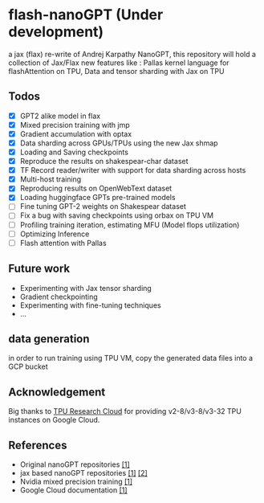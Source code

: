 # flash-nanoGPT (Under development)

a jax (flax) re-write of Andrej Karpathy NanoGPT, this repository will hold a collection of Jax/Flax new features like :
Pallas kernel language for flashAttention on TPU, Data and tensor sharding with Jax on TPU

## Todos

- [x] GPT2 alike model in flax
- [x] Mixed precision training with jmp
- [x] Gradient accumulation with optax
- [x] Data sharding across GPUs/TPUs using the new Jax shmap
- [x] Loading and Saving checkpoints
- [x] Reproduce the results on shakespear-char dataset
- [x] TF Record reader/writer with support for data sharding across hosts
- [x] Multi-host training
- [x] Reproducing results on OpenWebText dataset
- [x] Loading huggingface GPTs pre-trained models
- [ ] Fine tuning GPT-2 weights on Shakespear dataset
- [ ] Fix a bug with saving checkpoints using orbax on TPU VM
- [ ] Profiling training iteration, estimating MFU (Model flops utilization)
- [ ] Optimizing Inference
- [ ] Flash attention with Pallas

## Future work

- Experimenting with Jax tensor sharding
- Gradient checkpointing
- Experimenting with fine-tuning techniques
- ...

## data generation
in order to run training using TPU VM, copy the generated data files into a GCP bucket

## Acknowledgement
Big thanks to [TPU Research Cloud](https://sites.research.google/trc/about/) for providing v2-8/v3-8/v3-32 TPU instances on Google Cloud.

## References
- Original nanoGPT repositories [[1]](https://github.com/karpathy/nanoGPT)
- jax based nanoGPT repositories [[1]](https://github.com/jenkspt/gpt-jax?tab=readme-ov-file) [[2]](https://github.com/cgarciae/nanoGPT-jax)
- Nvidia mixed precision training [[1]](https://docs.nvidia.com/deeplearning/performance/mixed-precision-training/index.html)
- Google Cloud documentation [[1]](https://cloud.google.com/tpu/docs/)

